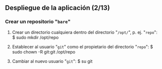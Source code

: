 ## Despliegue de la aplicación (2/13) ##

### Crear un repositorio "`bare`" ###

1. Crear un directorio cualquiera dentro del directorio "`/opt/`", p. ej. "`repo`":
        $ sudo mkdir /opt/repo
2. Establecer al usuario "`git`" como el propietario del directorio "`repo`":
        $ sudo chown -R git:git /opt/repo

3. Cambiar al nuevo usuario "`git`":
        $ su git
    




